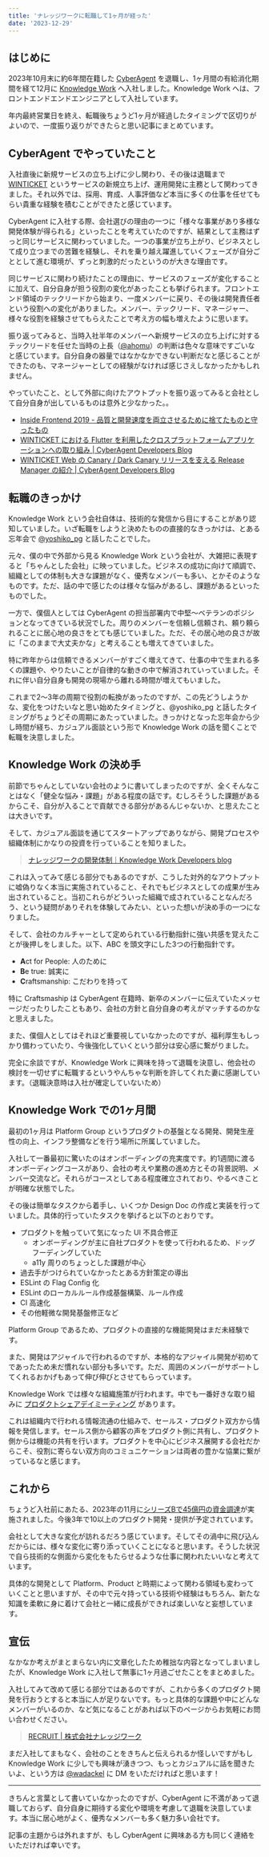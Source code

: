 ```yaml
---
title: 'ナレッジワークに転職して1ヶ月が経った'
date: '2023-12-29'
---
```


## はじめに

2023年10月末に約6年間在籍した [CyberAgent](https://www.cyberagent.co.jp) を退職し、1ヶ月間の有給消化期間を経て12月に [Knowledge Work](https://kwork.studio) へ入社しました。Knowledge Work へは、フロントエンドエンドエンジニアとして入社しています。

年内最終営業日を終え、転職後ちょうど1ヶ月が経過したタイミングで区切りがよいので、一度振り返りができたらと思い記事にまとめています。

## CyberAgent でやっていたこと

入社直後に新規サービスの立ち上げに少し関わり、その後は退職まで [WINTICKET](https://www.winticket.jp) というサービスの新規立ち上げ、運用開発に主務として関わってきました。それ以外では、採用、育成、人事評価など本当に多くの仕事を任せてもらい貴重な経験を積むことができたと感じています。

CyberAgent に入社する際、会社選びの理由の一つに「様々な事業があり多様な開発体験が得られる」といったことを考えていたのですが、結果として主務はずっと同じサービスに関わっていました。一つの事業が立ち上がり、ビジネスとして成り立つまでの苦難を経験し、それを乗り越え躍進していくフェーズが自分ごととして進む環境が、ずっと刺激的だったというのが大きな理由です。

同じサービスに関わり続けたことの理由に、サービスのフェーズが変化することに加えて、自分自身が担う役割の変化があったことも挙げられます。フロントエンド領域のテックリードから始まり、一度メンバーに戻り、その後は開発責任者という役割への変化がありました。メンバー、テックリード、マネージャー、様々な役割を経験させてもらえたことで考え方の幅も増えたように思います。

振り返ってみると、当時入社半年のメンバーへ新規サービスの立ち上げに対するテックリードを任せた当時の上長（[@ahomu](https://twitter.com/ahomu)）の判断は色々な意味ですごいなと感じています。自分自身の器量ではなかなかできない判断だなと感じることができたのも、マネージャーとしての経験がなければ感じさえしなかったかもしれません。

やっていたこと、として外部に向けたアウトプットを振り返ってみると会社として自分自身が出しているものは意外と少なかった。。

- [Inside Frontend 2019 - 品質と開発速度を両立させるために捨てたものと守ったもの](https://docs.google.com/presentation/d/13QD86hxp0dB_xHkYcyLrFX1xNt0Vg4wsqIo8yeBQmFs/edit?usp=sharing)
- [WINTICKET における Flutter を利用したクロスプラットフォームアプリケーションへの取り組み | CyberAgent Developers Blog](https://developers.cyberagent.co.jp/blog/archives/34808/)
- [WINTICKET Web の Canary / Dark Canary リリースを支える Release Manager の紹介 | CyberAgent Developers Blog](https://developers.cyberagent.co.jp/blog/archives/41416/)

## 転職のきっかけ

Knowledge Work という会社自体は、技術的な発信から目にすることがあり認知していました。いざ転職をしようと決めたものの直接的なきっかけは、とある忘年会で [@yoshiko_pg](https://twitter.com/yoshiko_pg) と話したことでした。

元々、僕の中で外部から見る Knowledge Work という会社が、大雑把に表現すると「ちゃんとした会社」に映っていました。ビジネスの成功に向けて順調で、組織としての体制も大きな課題がなく、優秀なメンバーも多い、とかそのようなものです。ただ、話の中で感じたのは様々な悩みがあるし、課題があるといったものでした。

一方で、僕個人としては CyberAgent の担当部署内で中堅〜ベテランのポジションとなってきている状況でした。周りのメンバーを信頼し信頼され、頼り頼られることに居心地の良さをとても感じていました。ただ、その居心地の良さが故に「このままで大丈夫かな」と考えることも増えてきていました。

特に昨年からは信頼できるメンバーがすごく増えてきて、仕事の中で生まれる多くの課題や、やりたいことが自律的な動きの中で解消されていっていました。それに伴い自分自身も開発の現場から離れる時間が増えてもいました。

これまで2〜3年の周期で役割の転換があったのですが、この先どうしようかな、変化をつけたいなと思い始めたタイミングと、@yoshiko_pg と話したタイミングがちょうどその周期にあたっていました。きっかけとなった忘年会から少し時間が経ち、カジュアル面談という形で Knowledge Work の話を聞くことで転職を決意しました。

## Knowledge Work の決め手

前節でちゃんとしていない会社のように書いてしまったのですが、全くそんなことはなく「健全な悩み・課題」がある程度の話です。むしろそうした課題があるからこそ、自分が入ることで貢献できる部分があるんじゃないか、と思えたことは大きいです。

そして、カジュアル面談を通じてスタートアップでありながら、開発プロセスや組織体制にかなりの投資を行っていることを知りました。

> [ナレッジワークの開発体制｜Knowledge Work Developers blog](https://note.com/knowledgework/n/n5adf70bbbcc2)

これは入ってみて感じる部分でもあるのですが、こうした対外的なアウトプットに嘘偽りなく本当に実施されていること、それでもビジネスとしての成果が生み出されていること。当初これらがどういった組織で成されていることなんだろう、という疑問がありそれを体験してみたい、といった想いが決め手の一つになりました。

そして、会社のカルチャーとして定められている行動指針に強い共感を覚えたことが後押しをしました。以下、ABC を頭文字にした3つの行動指針です。

- **A**ct for People: 人のために
- **B**e true: 誠実に
- **C**raftsmanship: こだわりを持って

特に Craftsmaship は CyberAgent 在籍時、新卒のメンバーに伝えていたメッセージだったりしたこともあり、会社の方針と自分自身の考えがマッチするのかなと思えました。

また、僕個人としてはそれほど重要視していなかったのですが、福利厚生もしっかり備わっていたり、今後強化していくという部分は安心感に繋がりました。

完全に余談ですが、Knowledge Work に興味を持って退職を決意し、他会社の検討を一切せずに転職するというやんちゃな判断を許してくれた妻に感謝しています。（退職決意時は入社が確定していないため）

## Knowledge Work での1ヶ月間

最初の1ヶ月は Platform Group というプロダクトの基盤となる開発、開発生産性の向上、インフラ整備などを行う場所に所属していました。

入社して一番最初に驚いたのはオンボーディングの充実度です。約1週間に渡るオンボーディングコースがあり、会社の考えや業務の進め方とその背景説明、メンバー交流など。それらがコースとしてある程度確立されており、やるべきことが明確な状態でした。

その後は簡単なタスクから着手し、いくつか Design Doc の作成と実装を行っていました。具体的行っていたタスクを挙げると以下のとおりです。

- プロダクトを触っていて気になった UI 不具合修正
  - オンボーディングが主に自社プロダクトを使って行われるため、ドッグフーディングしていた
  - a11y 周りのちょっとした課題が中心
- 過去手がつけられていなかったとある方針策定の導出
- ESLint の Flag Config 化
- ESLint のローカルルール作成基盤構築、ルール作成
- CI 高速化
- その他軽微な開発基盤修正など

Platform Group であるため、プロダクトの直接的な機能開発はまだ未経験です。

また、開発はアジャイルで行われるのですが、本格的なアジャイル開発が初めてであったため未だ慣れない部分も多いです。ただ、周囲のメンバーがサポートしてくれるおかげもあって伸び伸びとさせてもらっています。

Knowledge Work では様々な組織施策が行われます。中でも一番好きな取り組みに [プロダクトシェアデイミーティング](https://note.com/knowledgework/n/nc3a0a119a76f) があります。

これは組織内で行われる情報流通の仕組みで、セールス・プロダクト双方から情報を発信します。セールス側から顧客の声をプロダクト側に共有し、プロダクト側からは機能の共有を行います。プロダクトを中心にビジネス展開する会社だからこそ、役割に寄らない双方向のコミュニケーションは両者の豊かな協業に繋がっているなと感じます。

## これから

ちょうど入社前にあたる、2023年の11月に[シリーズBで45億円の資金調達](https://prtimes.jp/main/html/rd/p/000000035.000063428.html)が実施されました。今後3年で10以上のプロダクト開発・提供が予定されています。

会社として大きな変化が訪れるだろう感じています。そしてその渦中に飛び込んだからには、様々な変化に寄り添っていくことになると思います。そうした状況で自ら技術的な側面から変化をもたらせるような仕事に関われたいいなと考えています。

具体的な開発として Platform、Product と時期によって関わる領域も変わっていくことと思いますが、その中で元々持っている技術や経験はもちろん、新たな知識を柔軟に身に着けて会社と一緒に成長ができれば楽しいなと妄想しています。

## 宣伝

なかなか考えがまとまらない内に文章化したため稚拙な内容となってしまいましたが、Knowledge Work に入社して無事に1ヶ月過ごせたことをまとめました。

入社してみて改めて感じる部分ではあるのですが、これから多くのプロダクト開発を行おうとすると本当に人が足りないです。もっと具体的な課題や中にどんなメンバーがいるのか、など気になることがあれば以下のページからお気軽にお問い合わせください。

> [RECRUIT | 株式会社ナレッジワーク](https://kwork.studio/recruit-engineer)

まだ入社してまもなく、会社のことをきちんと伝えられるか怪しいですがもし Knowledge Work に少しでも興味が湧きつつ、もっとカジュアルに話を聞きたいよ、という方は [@wadackel](https://twitter.com/wadackel) に DM をいただければと思います！

---

きちんと言葉として書いていなかったのですが、CyberAgent に不満があって退職しておらず、自分自身に期待する変化や環境を考慮して退職を決意しています。本当に居心地がよく、優秀なメンバーも多く魅力多い会社です。

記事の主題からは外れますが、もし CyberAgent に興味ある方も同じく連絡をいただければ幸いです。
